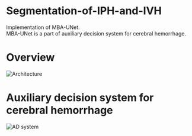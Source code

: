 # Segmentation-of-IPH-and-IVH
<p>Implementation of MBA-UNet.<br>
MBA-UNet is a part of auxiliary decision system for cerebral hemorrhage.<p>
  
# Overview
![Architecture](/assets/img/philly-magic-garden.jpg "Magic Gardens")

# Auxiliary decision system for cerebral hemorrhage
![AD system](/assets/img/philly-magic-garden.jpg "Magic Gardens")
